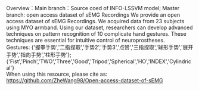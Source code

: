 Overview：Main branch：Source coed of INFO-LSSVM model; Master branch: open access dataset of sEMG Recordings
We provide an open access dataset of sEMG Recordings. We acquired data from 23 subjects using MYO armband. Using our dataset, researchers can develop advanced techniques on pattern recognition of 10 complicate hand gestures. These techniques are essential for intuitive control of neuroprostheses.  
Gestures: {'握拳手势','二指捏取','手势2','手势3','点赞','三指捏取','球形手势','展开手势','指向手势','柱形手势'};{'Fist','Pinch','TWO','Three','Good','Tripod','Spherical','HO','INDEX','Cylindrical'}  
When using this resource, please cite as:  
https://github.com/ZheWang98/Open-access-dataset-of-sEMG
